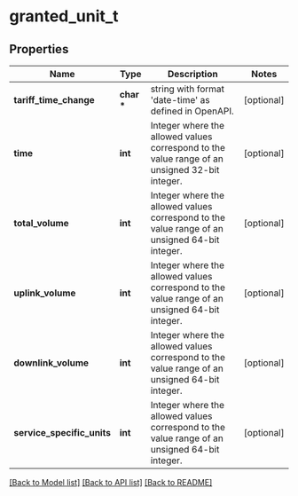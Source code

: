 # granted_unit_t

## Properties
Name | Type | Description | Notes
------------ | ------------- | ------------- | -------------
**tariff_time_change** | **char \*** | string with format &#39;date-time&#39; as defined in OpenAPI. | [optional] 
**time** | **int** | Integer where the allowed values correspond to the value range of an unsigned 32-bit integer.  | [optional] 
**total_volume** | **int** | Integer where the allowed values correspond to the value range of an unsigned 64-bit integer.  | [optional] 
**uplink_volume** | **int** | Integer where the allowed values correspond to the value range of an unsigned 64-bit integer.  | [optional] 
**downlink_volume** | **int** | Integer where the allowed values correspond to the value range of an unsigned 64-bit integer.  | [optional] 
**service_specific_units** | **int** | Integer where the allowed values correspond to the value range of an unsigned 64-bit integer.  | [optional] 

[[Back to Model list]](../README.md#documentation-for-models) [[Back to API list]](../README.md#documentation-for-api-endpoints) [[Back to README]](../README.md)


